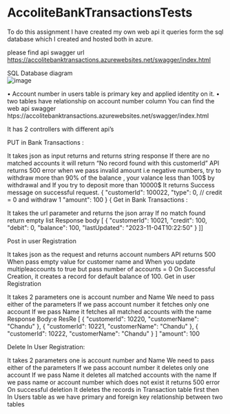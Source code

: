 # AccoliteBankTransactionsTests


To do this assignment I have created my own web api it queries form the sql database which I created and hosted both in azure.

 please find api swagger url https://accolitebanktransactions.azurewebsites.net/swagger/index.html

SQL Database diagram  
![image](https://github.com/chadnupayyavula/AccoliteBankTransactionsTests/assets/30076068/29123cbb-6a3f-4472-aeae-a60c1f506cc4)

• Account number in users table is primary key and applied identity on it. • two tables have relationship on account number column You can find the web api swagger htps://accolitebanktransactions.azurewebsites.net/swagger/index.html

It has 2 controllers with different api’s

PUT in Bank Transactions :

It takes json as input returns and returns string response
If there are no matched accounts it will return “No record found with this customerId”
API returns 500 error when we pass invalid amount i.e negative numbers, try to withdraw more than 90% of the balance , your valance less than 100$ by withdrawal and If you try to deposit more than 10000$
It returns Success message on successful request.
{ "customerId": 100022, "type": 0, // credit = 0 and withdraw 1 "amount": 100 } { Get in Bank Transactions :

It takes the url parameter and returns the json array
If no match found return empty list
Response body [ { "customerId": 10021, "credit": 100, "debit": 0, "balance": 100, "lastUpdated": "2023-11-04T10:22:50" } ]]

Post in user Registration

It takes json as the request and returns account numbers
API returns 500 When pass empty value for customer name and When you update multipleaccounts to true but pass number of accounts = 0
On Successful Creation, it creates a record for default balance of 100.
Get in user Registration

It takes 2 parameters one is account number and Name
We need to pass either of the parameters
If we pass account number it fetches only one account
If we pass Name it fetches all matched accounts with the name
Response Body:e ResRe [ { "customerId": 10220, "customerName": "Chandu" }, { "customerId": 10221, "customerName": "Chandu" }, { "customerId": 10222, "customerName": "Chandu" } ] "amount": 100

Delete In User Registration:

It takes 2 parameters one is account number and Name
We need to pass either of the parameters
If we pass account number it deletes only one account
If we pass Name it deletes all matched accounts with the name
If we pass name or account number which does not exist it returns 500 error
On successful deletion It deletes the records in Transaction table first then In Users table as we have primary and foreign key relationship between two tables
